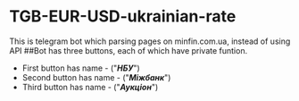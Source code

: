 # TGB-EUR-USD-ukrainian-rate
This is telegram bot which parsing pages on minfin.com.ua, instead of using API
##Bot has three buttons, each of which have private funtion. 
  - First button has name - ("**_НБУ_**")
  - Second button has name - ("**_Міжбанк_**")
  - Third button has name - ("**_Аукціон_**")
